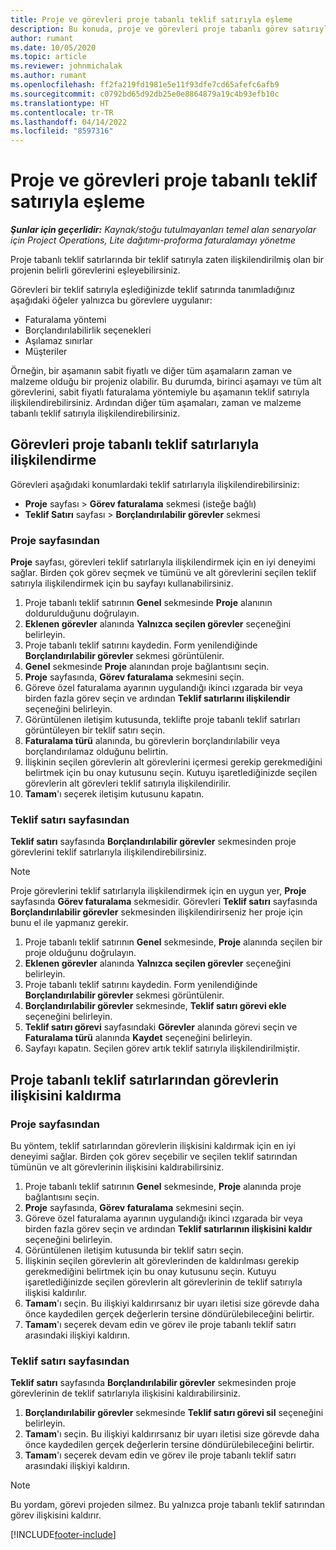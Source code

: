 ```yaml
---
title: Proje ve görevleri proje tabanlı teklif satırıyla eşleme
description: Bu konuda, proje ve görevleri proje tabanlı görev satırıyla eşleme hakkında bilgiler sağlanmaktadır.
author: rumant
ms.date: 10/05/2020
ms.topic: article
ms.reviewer: johnmichalak
ms.author: rumant
ms.openlocfilehash: ff2fa219fd1981e5e11f93dfe7cd65afefc6afb9
ms.sourcegitcommit: c0792bd65d92db25e0e8864879a19c4b93efb10c
ms.translationtype: HT
ms.contentlocale: tr-TR
ms.lasthandoff: 04/14/2022
ms.locfileid: "8597316"
---
```

# <a name="map-projects-and-tasks-to-a-project-based-quote-line"></a>Proje ve görevleri proje tabanlı teklif satırıyla eşleme

_**Şunlar için geçerlidir:** Kaynak/stoğu tutulmayanları temel alan senaryolar için Project Operations, Lite dağıtımı-proforma faturalamayı yönetme_

Proje tabanlı teklif satırlarında bir teklif satırıyla zaten ilişkilendirilmiş olan bir projenin belirli görevlerini eşleyebilirsiniz.

Görevleri bir teklif satırıyla eşlediğinizde teklif satırında tanımladığınız aşağıdaki öğeler yalnızca bu görevlere uygulanır:

- Faturalama yöntemi
- Borçlandırılabilirlik seçenekleri
- Aşılamaz sınırlar
- Müşteriler

Örneğin, bir aşamanın sabit fiyatlı ve diğer tüm aşamaların zaman ve malzeme olduğu bir projeniz olabilir. Bu durumda, birinci aşamayı ve tüm alt görevlerini, sabit fiyatlı faturalama yöntemiyle bu aşamanın teklif satırıyla ilişkilendirebilirsiniz. Ardından diğer tüm aşamaları, zaman ve malzeme tabanlı teklif satırıyla ilişkilendirebilirsiniz.

## <a name="associate-tasks-to-project-based-quote-lines"></a>Görevleri proje tabanlı teklif satırlarıyla ilişkilendirme

Görevleri aşağıdaki konumlardaki teklif satırlarıyla ilişkilendirebilirsiniz:

- **Proje** sayfası > **Görev faturalama** sekmesi (isteğe bağlı)
- **Teklif Satırı** sayfası > **Borçlandırılabilir görevler** sekmesi 

### <a name="from-the-project-page"></a>Proje sayfasından

**Proje** sayfası, görevleri teklif satırlarıyla ilişkilendirmek için en iyi deneyimi sağlar. Birden çok görev seçmek ve tümünü ve alt görevlerini seçilen teklif satırıyla ilişkilendirmek için bu sayfayı kullanabilirsiniz.

1. Proje tabanlı teklif satırının **Genel** sekmesinde **Proje** alanının doldurulduğunu doğrulayın.
2. **Eklenen görevler** alanında **Yalnızca seçilen görevler** seçeneğini belirleyin.
3. Proje tabanlı teklif satırını kaydedin. Form yenilendiğinde **Borçlandırılabilir görevler** sekmesi görüntülenir.
4. **Genel** sekmesinde **Proje** alanından proje bağlantısını seçin.
5. **Proje** sayfasında, **Görev faturalama** sekmesini seçin.
6. Göreve özel faturalama ayarının uygulandığı ikinci ızgarada bir veya birden fazla görev seçin ve ardından **Teklif satırlarını ilişkilendir** seçeneğini belirleyin.
7. Görüntülenen iletişim kutusunda, teklifte proje tabanlı teklif satırları görüntüleyen bir teklif satırı seçin.
8. **Faturalama türü** alanında, bu görevlerin borçlandırılabilir veya borçlandırılamaz olduğunu belirtin.
9. İlişkinin seçilen görevlerin alt görevlerini içermesi gerekip gerekmediğini belirtmek için bu onay kutusunu seçin. Kutuyu işaretlediğinizde seçilen görevlerin alt görevleri teklif satırıyla ilişkilendirilir.
10. **Tamam**'ı seçerek iletişim kutusunu kapatın.

### <a name="from-the-quote-line-page"></a>Teklif satırı sayfasından

**Teklif satırı** sayfasında **Borçlandırılabilir görevler** sekmesinden proje görevlerini teklif satırlarıyla ilişkilendirebilirsiniz.

>[!NOTE]
>Proje görevlerini teklif satırlarıyla ilişkilendirmek için en uygun yer, **Proje** sayfasında **Görev faturalama** sekmesidir. Görevleri **Teklif satırı** sayfasında **Borçlandırılabilir görevler** sekmesinden ilişkilendirirseniz her proje için bunu el ile yapmanız gerekir.

1. Proje tabanlı teklif satırının **Genel** sekmesinde, **Proje** alanında seçilen bir proje olduğunu doğrulayın.
2. **Eklenen görevler** alanında **Yalnızca seçilen görevler** seçeneğini belirleyin.
3. Proje tabanlı teklif satırını kaydedin. Form yenilendiğinde **Borçlandırılabilir görevler** sekmesi görüntülenir.
4. **Borçlandırılabilir görevler** sekmesinde, **Teklif satırı görevi ekle** seçeneğini belirleyin.
5. **Teklif satırı görevi** sayfasındaki **Görevler** alanında görevi seçin ve **Faturalama türü** alanında **Kaydet** seçeneğini belirleyin. 
6. Sayfayı kapatın. Seçilen görev artık teklif satırıyla ilişkilendirilmiştir.

## <a name="disassociate-tasks-from-projectbased-quote-lines"></a>Proje tabanlı teklif satırlarından görevlerin ilişkisini kaldırma

### <a name="from-the-project-page"></a>Proje sayfasından

Bu yöntem, teklif satırlarından görevlerin ilişkisini kaldırmak için en iyi deneyimi sağlar. Birden çok görev seçebilir ve seçilen teklif satırından tümünün ve alt görevlerinin ilişkisini kaldırabilirsiniz.

1. Proje tabanlı teklif satırının **Genel** sekmesinde, **Proje** alanında proje bağlantısını seçin.
2. **Proje** sayfasında, **Görev faturalama** sekmesini seçin.
3. Göreve özel faturalama ayarının uygulandığı ikinci ızgarada bir veya birden fazla görev seçin ve ardından **Teklif satırlarının ilişkisini kaldır** seçeneğini belirleyin.
4. Görüntülenen iletişim kutusunda bir teklif satırı seçin.
5. İlişkinin seçilen görevlerin alt görevlerinden de kaldırılması gerekip gerekmediğini belirtmek için bu onay kutusunu seçin. Kutuyu işaretlediğinizde seçilen görevlerin alt görevlerinin de teklif satırıyla ilişkisi kaldırılır.
6. **Tamam**'ı seçin. Bu ilişkiyi kaldırırsanız bir uyarı iletisi size görevde daha önce kaydedilen gerçek değerlerin tersine döndürülebileceğini belirtir. 
7. **Tamam**'ı seçerek devam edin ve görev ile proje tabanlı teklif satırı arasındaki ilişkiyi kaldırın.

### <a name="from-the-quote-line-page"></a>Teklif satırı sayfasından

**Teklif satırı** sayfasında **Borçlandırılabilir görevler** sekmesinden proje görevlerinin de teklif satırlarıyla ilişkisini kaldırabilirsiniz.

1. **Borçlandırılabilir görevler** sekmesinde **Teklif satırı görevi sil** seçeneğini belirleyin.
2. **Tamam**'ı seçin. Bu ilişkiyi kaldırırsanız bir uyarı iletisi size görevde daha önce kaydedilen gerçek değerlerin tersine döndürülebileceğini belirtir. 
3. **Tamam**'ı seçerek devam edin ve görev ile proje tabanlı teklif satırı arasındaki ilişkiyi kaldırın.

>[!NOTE]
> Bu yordam, görevi projeden silmez. Bu yalnızca proje tabanlı teklif satırından görev ilişkisini kaldırır.


[!INCLUDE[footer-include](../../includes/footer-banner.md)]